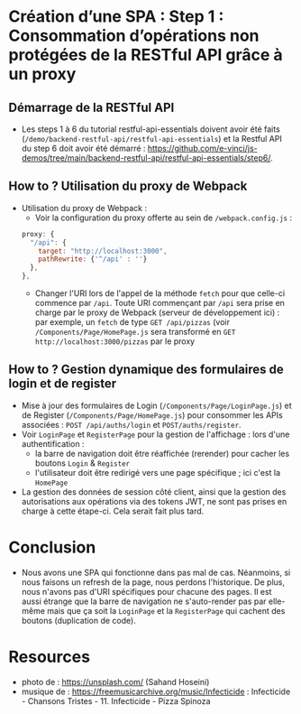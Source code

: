 # Création d’une SPA : Step 1 : Consommation d’opérations non protégées de la RESTful API grâce à un proxy
## Démarrage de la RESTful API
- Les steps 1 à 6 du tutorial restful-api-essentials doivent avoir été faits (`/demo/backend-restful-api/restful-api-essentials`) et la Restful API du step 6 doit avoir été démarré : https://github.com/e-vinci/js-demos/tree/main/backend-restful-api/restful-api-essentials/step6/.

## How to ? Utilisation du proxy de Webpack 
- Utilisation du proxy de Webpack : 
    - Voir la configuration du proxy offerte au sein de `/webpack.config.js` :
    ```js
    proxy: {
      "/api": {
        target: "http://localhost:3000",
        pathRewrite: {'^/api' : ''}
      },
    },

    ```
    - Changer l'URI lors de l'appel de la méthode `fetch` pour que celle-ci commence par `/api`. Toute URI commençant par `/api` sera prise en charge par le proxy de Webpack (serveur de développement ici) : par exemple, un `fetch` de type `GET /api/pizzas` (voir `/Components/Page/HomePage.js` sera transformé en `GET http://localhost:3000/pizzas` par le proxy

## How to ? Gestion dynamique des formulaires de login et de register
- Mise à jour des formulaires de Login (`/Components/Page/LoginPage.js`) et de Register (`/Components/Page/HomePage.js`) pour consommer les APIs associées : `POST /api/auths/login` et `POST/auths/register`.
- Voir `LoginPage` et `RegisterPage` pour la gestion de l'affichage  : lors d'une authentification : 
    - la barre de navigation doit être réaffichée (rerender) pour cacher les boutons `Login` & `Register`
    - l'utilisateur doit être redirigé vers une page spécifique ; ici c'est la `HomePage`
- La gestion des données de session côté client, ainsi que la gestion des autorisations aux opérations via des tokens JWT, ne sont pas prises en charge à cette étape-ci. Cela serait fait plus tard.
# Conclusion
- Nous avons une SPA qui fonctionne dans pas mal de cas. Néanmoins, si nous faisons un refresh de la page, nous perdons l'historique. De plus, nous n'avons pas d'URI spécifiques pour chacune des pages.
Il est aussi étrange que la barre de navigation ne s'auto-render pas par elle-même mais que ça soit la `LoginPage` et la `RegisterPage` qui cachent des boutons (duplication de code).

# Resources
- photo de : https://unsplash.com/ (Sahand Hoseini)
- musique de : https://freemusicarchive.org/music/Infecticide : Infecticide - Chansons Tristes - 11. Infecticide - Pizza Spinoza
